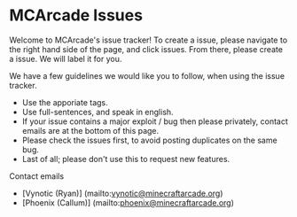 MCArcade Issues
======

Welcome to MCArcade's issue tracker! To create a issue, please navigate to the right hand side of the page, and click issues.
From there, please create a issue. We will label it for you.

We have a few guidelines we would like you to follow, when using the issue tracker.
  * Use the apporiate tags.
  * Use full-sentences, and speak in english.
  * If your issue contains a major exploit / bug then please privately, contact emails are at the bottom of this page.
  * Please check the issues first, to avoid posting duplicates on the same bug.
  * Last of all; please don't use this to request new features.
  

Contact emails
  * [Vynotic (Ryan)] (mailto:vynotic@minecraftarcade.org)
  * [Phoenix (Callum)] (mailto:phoenix@minecraftarcade.org)
